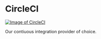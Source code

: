 CircleCI
========

[![Image of CircleCI][producti]][product]

Our contiuous integration provider of choice.

[product]: https://circleci.com/
[producti]: http://i.imgur.com/YJnCbbe.png
